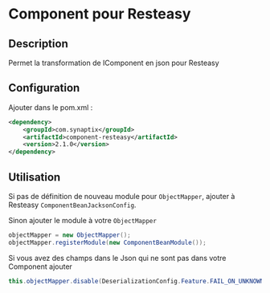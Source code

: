 # Component pour Resteasy
 
## Description

Permet la transformation de IComponent en json pour Resteasy

## Configuration

Ajouter dans le pom.xml :

```xml
<dependency>
	<groupId>com.synaptix</groupId>
	<artifactId>component-resteasy</artifactId>
	<version>2.1.0</version>
</dependency>
```

## Utilisation

Si pas de définition de nouveau module pour `ObjectMapper`, ajouter à Resteasy `ComponentBeanJacksonConfig`.

Sinon ajouter le module à votre `ObjectMapper`

``` java
objectMapper = new ObjectMapper();
objectMapper.registerModule(new ComponentBeanModule());
```

Si vous avez des champs dans le Json qui ne sont pas dans votre Component ajouter

``` java
this.objectMapper.disable(DeserializationConfig.Feature.FAIL_ON_UNKNOWN_PROPERTIES);
```
